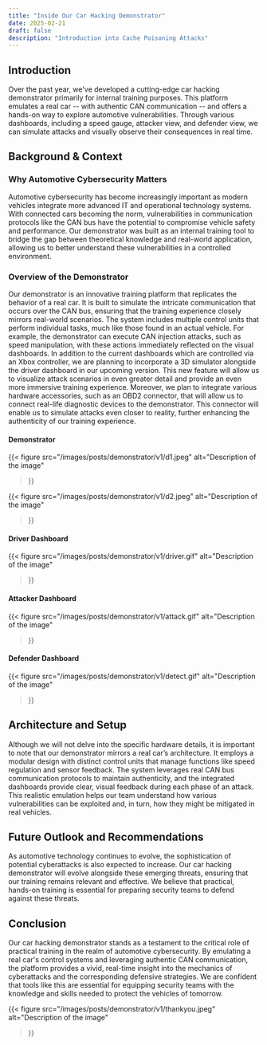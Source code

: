 ```yaml
---
title: "Inside Our Car Hacking Demonstrator"
date: 2025-02-21
draft: false
description: "Introduction into Cache Poisoning Attacks"
---
```

<link rel="stylesheet" href="https://cdnjs.cloudflare.com/ajax/libs/font-awesome/6.5.1/css/all.min.css">


## <i class="fa-solid fa-house text-primary-400"></i> Introduction
Over the past year, we've developed a cutting-edge car hacking demonstrator primarily for internal training purposes. This platform <span class="text-primary-400">
emulates a real car</span> -- with <span class="text-primary-400">
authentic CAN communication</span> -- and offers a <span class="text-primary-400">
hands-on way to explore automotive vulnerabilities</span>. Through various dashboards, including a speed gauge, attacker view, and defender view, we can <span class="text-primary-400">
simulate attacks and visually observe their consequences in real time</span>.

## <i class="fa-solid fa-car text-primary-400"></i> Background <span class="text-primary-400">&</span> Context

### Why Automotive Cybersecurity Matters
Automotive cybersecurity has become increasingly important as modern vehicles integrate more advanced IT and operational technology systems. With connected cars becoming the norm, vulnerabilities in communication protocols like the CAN bus have the potential to compromise vehicle safety and performance. Our demonstrator was built as an internal training tool to <span class="text-primary-400">bridge the gap between theoretical knowledge and real-world application</span>, allowing us to better understand these vulnerabilities in a controlled environment.

### Overview of the Demonstrator
Our demonstrator is an <span class="text-primary-400">innovative training platform that replicates the behavior of a real car</span>. It is built to simulate the intricate communication that occurs over the CAN bus, ensuring that the <span class="text-primary-400">training experience closely mirrors real-world scenarios</span>. The system includes multiple control units that perform individual tasks, much like those found in an actual vehicle. For example, the demonstrator can execute <span class="text-primary-400">CAN injection attacks</span>, such as speed manipulation, with these actions immediately reflected on the visual dashboards. In addition to the current dashboards which are <span class="text-primary-400">controlled via an Xbox controller</span>, we are planning to incorporate a <span class="text-primary-400">3D simulator</span> alongside the driver dashboard in our upcoming version. This new feature will allow us to <span class="text-primary-400">visualize attack scenarios</span> in even greater detail and provide an even more immersive training experience. Moreover, we plan to integrate various <span class="text-primary-400">hardware accessories</span>, such as an <span class="text-primary-400">OBD2</span> connector, that will allow us to connect real-life diagnostic devices to the demonstrator. This connector will enable us to simulate attacks even closer to reality, further enhancing the authenticity of our training experience.

#### Demonstrator
{{< figure
    src="/images/posts/demonstrator/v1/d1.jpeg"
    alt="Description of the image"
>}}

{{< figure
    src="/images/posts/demonstrator/v1/d2.jpeg"
    alt="Description of the image"
>}}

#### Driver Dashboard
{{< figure
    src="/images/posts/demonstrator/v1/driver.gif"
    alt="Description of the image"
>}}

#### Attacker Dashboard
{{< figure
    src="/images/posts/demonstrator/v1/attack.gif"
    alt="Description of the image"
>}}

#### Defender Dashboard
{{< figure
    src="/images/posts/demonstrator/v1/detect.gif"
    alt="Description of the image"
>}}

## <i class="fa-solid fa-microchip text-primary-400"></i> Architecture and Setup
Although we will not delve into the specific hardware details, it is important to note that our demonstrator mirrors a real car’s architecture. It employs a modular design with <span class="text-primary-400">distinct control units that manage functions like speed regulation and sensor feedback</span>. The system leverages real CAN bus communication protocols to maintain authenticity, and the integrated dashboards provide clear, visual feedback during each phase of an attack. This <span class="text-primary-400">realistic emulation helps our team understand how various vulnerabilities can be exploited and, in turn, how they might be mitigated in real vehicles</span>.

## <i class="fa-solid fa-glasses text-primary-400"></i> Future Outlook and Recommendations
As automotive technology continues to evolve, the sophistication of potential cyberattacks is also expected to increase. Our car hacking <span class="text-primary-400">demonstrator will evolve alongside</span> these emerging threats, ensuring that our training remains relevant and effective. We believe that <span class="text-primary-400">practical, hands-on training is essential for preparing security teams</span> to defend against these threats.

## <i class="fa-solid fa-list-ul text-primary-400"></i> Conclusion
Our car hacking demonstrator stands as a testament to the critical role of practical training in the realm of automotive cybersecurity. By emulating a real car's control systems and leveraging authentic CAN communication, the platform provides a vivid, real-time insight into the mechanics of cyberattacks and the corresponding defensive strategies. We are confident that tools like this are essential for equipping security teams with the knowledge and skills needed to protect the vehicles of tomorrow.

{{< figure
    src="/images/posts/demonstrator/v1/thankyou.jpeg"
    alt="Description of the image"
>}}